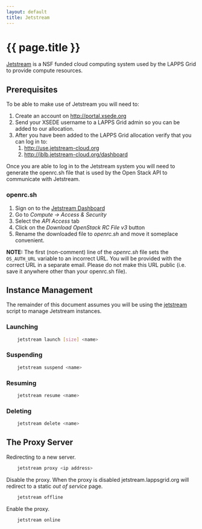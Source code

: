 ```yaml
---
layout: default
title: Jetstream
---
```


# {{ page.title }}

[Jetstream](http://jetstream-cloud.org) is a NSF funded cloud computing system used by the LAPPS Grid to provide compute resources.

## Prerequisites

To be able to make use of Jetstream you will need to:

1. Create an account on http://portal.xsede.org
1. Send your XSEDE username to a LAPPS Grid admin so you can be added to our allocation.
1. After you have been added to the LAPPS Grid allocation verify that you can log in to:
    1. http://use.jetstream-cloud.org
    1. http://jblb.jetstream-cloud.org/dashboard

Once you are able to log in to the Jetstream system you will need to generate the openrc.sh file that is used by the Open Stack API to communicate with Jetstream.

### openrc.sh

1. Sign on to the [Jetstream Dashboard](https://jblb.jetstream-cloud.org/dashboard)
1. Go to *Compute -> Access & Security*
1. Select the *API Access* tab
1. Click on the *Download OpenStack RC File v3* button
1. Rename the downloaded file to *openrc.sh* and move it someplace convenient.

**NOTE:** The first (non-comment) line of the *openrc.sh* file sets the `OS_AUTH_URL` variable to an incorrect URL.  You will be provided with the correct URL in a separate email.  Please do not make this URL public (i.e. save it anywhere other than your openrc.sh file).

## Instance Management

The remainder of this document assumes you will be using the [jetstream](http://downloads.lappsgrid.org/scripts/jetstream) script to manage Jetstream instances.

### Launching

```bash
	jetstream launch [size] <name>
```

### Suspending

```bash
	jetstream suspend <name>
```

### Resuming

```bash
	jetstream resume <name>
```

### Deleting

```bash
	jetstream delete <name>
```

## The Proxy Server

Redirecting to a new server.

```bash
	jetstream proxy <ip address>
```

Disable the proxy. When the proxy is disabled jetstream.lappsgrid.org will redirect to a static *out of service* page.

```bash
	jetstream offline
```

Enable the proxy.  

```bash
	jetstream online
```

